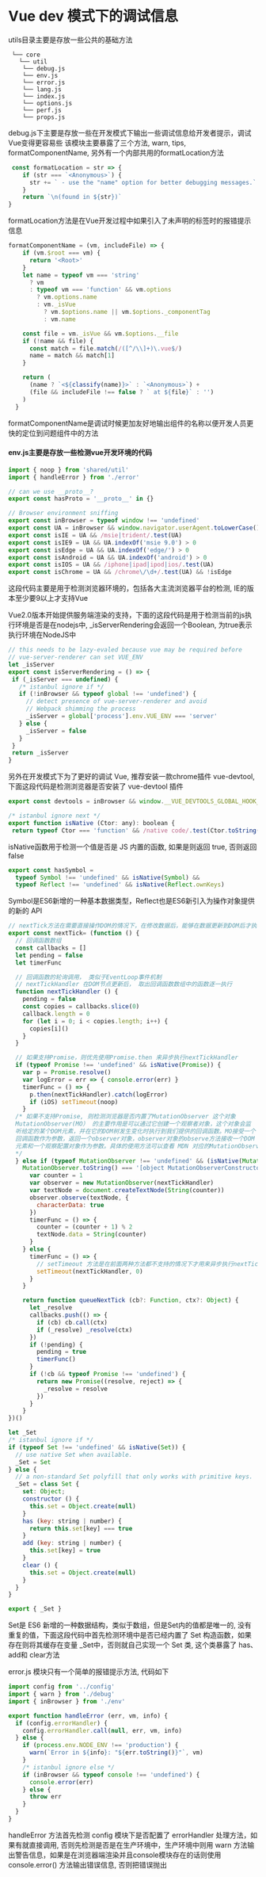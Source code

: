 # Vue dev 模式下的调试信息
utils目录主要是存放一些公共的基础方法
```
 └── core
   └── util
    └── debug.js
    └── env.js
    └── error.js
    └── lang.js
    └── index.js
    └── options.js
    └── perf.js
    └── props.js
```
debug.js下主要是存放一些在开发模式下输出一些调试信息给开发者提示，调试Vue变得更容易些
该模块主要暴露了三个方法, warn, tips, formatComponentName, 另外有一个内部共用的formatLocation方法

```js
 const formatLocation = str => {
    if (str === `<Anonymous>`) {
      str += ` - use the "name" option for better debugging messages.`
    }
    return `\n(found in ${str})`
}
```
formatLocation方法是在Vue开发过程中如果引入了未声明的标签时的报错提示信息


```js
formatComponentName = (vm, includeFile) => {
    if (vm.$root === vm) {
      return '<Root>'
    }
    let name = typeof vm === 'string'
      ? vm
      : typeof vm === 'function' && vm.options
        ? vm.options.name
        : vm._isVue
          ? vm.$options.name || vm.$options._componentTag
          : vm.name

    const file = vm._isVue && vm.$options.__file
    if (!name && file) {
      const match = file.match(/([^/\\]+)\.vue$/)
      name = match && match[1]
    }

    return (
      (name ? `<${classify(name)}>` : `<Anonymous>`) +
      (file && includeFile !== false ? ` at ${file}` : '')
    )
  }
  ```
  

formatComponentName是调试时候更加友好地输出组件的名称以便开发人员更快的定位到问题组件中的方法

#### env.js主要是存放一些检测vue开发环境的代码

```js
import { noop } from 'shared/util'
import { handleError } from './error'

// can we use __proto__?
export const hasProto = '__proto__' in {}

// Browser environment sniffing
export const inBrowser = typeof window !== 'undefined'
export const UA = inBrowser && window.navigator.userAgent.toLowerCase()
export const isIE = UA && /msie|trident/.test(UA)
export const isIE9 = UA && UA.indexOf('msie 9.0') > 0
export const isEdge = UA && UA.indexOf('edge/') > 0
export const isAndroid = UA && UA.indexOf('android') > 0
export const isIOS = UA && /iphone|ipad|ipod|ios/.test(UA)
export const isChrome = UA && /chrome\/\d+/.test(UA) && !isEdge
```
这段代码主要是用于检测浏览器环境的，包括各大主流浏览器平台的检测, IE的版本至少要9以上才支持Vue

 Vue2.0版本开始提供服务端渲染的支持，下面的这段代码是用于检测当前的js执行环境是否是在nodejs中, _isServerRendering会返回一个Boolean, 为true表示执行环境在NodeJS中
 
 ```js
 // this needs to be lazy-evaled because vue may be required before
// vue-server-renderer can set VUE_ENV
let _isServer
export const isServerRendering = () => {
  if (_isServer === undefined) {
    /* istanbul ignore if */
    if (!inBrowser && typeof global !== 'undefined') {
      // detect presence of vue-server-renderer and avoid
      // Webpack shimming the process
      _isServer = global['process'].env.VUE_ENV === 'server'
    } else {
      _isServer = false
    }
  }
  return _isServer
}
 ```

 另外在开发模式下为了更好的调试 Vue, 推荐安装一款chrome插件 vue-devtool, 下面这段代码是检测浏览器是否安装了 vue-devtool 插件
 ```js
 export const devtools = inBrowser && window.__VUE_DEVTOOLS_GLOBAL_HOOK__
```

 ```js
 /* istanbul ignore next */
export function isNative (Ctor: any): boolean {
  return typeof Ctor === 'function' && /native code/.test(Ctor.toString())
```
isNative函数用于检测一个值是否是 JS 内置的函数, 如果是则返回 true, 否则返回 false


```js
export const hasSymbol =
  typeof Symbol !== 'undefined' && isNative(Symbol) &&
  typeof Reflect !== 'undefined' && isNative(Reflect.ownKeys)
```
Symbol是ES6新增的一种基本数据类型，Reflect也是ES6新引入为操作对象提供的新的 API


```js
// nextTick方法在需要直接操作DOM的情况下，在修改数据后，能够在数据更新到DOM后才执行对应的函数
export const nextTick= (function () {
  // 回调函数数组
  const callbacks = []
  let pending = false
  let timerFunc

  // 回调函数的轮询调用， 类似于EventLoop事件机制
  // nextTickHandler 在DOM节点更新后， 取出回调函数数组中的函数逐一执行
  function nextTickHandler () {
    pending = false
    const copies = callbacks.slice(0)
    callback.length = 0
    for (let i = 0; i < copies.length; i++) {
      copies[i]()
    }
  }

  // 如果支持Promise，则优先使用Promise.then 来异步执行nextTickHandler
  if (typeof Promise !== 'undefined' && isNative(Promise)) {
    var p = Promise.resolve()
    var logError = err => { console.error(err) }
    timerFunc = () => {
      p.then(nextTickHandler).catch(logError)
      if (iOS) setTimeout(noop)
    }
  /* 如果不支持Promise, 则检测浏览器是否内置了MutationObserver 这个对象
  MutationObserver(MO） 的主要作用是可以通过它创建一个观察者对象，这个对象会监
  听给定的某个DOM元素，并在它的DOM树发生变化时执行到我们提供的回调函数。MO接受一个
  回调函数作为参数，返回一个observer对象，observer对象的observe方法接收一个DOM
  元素和一个观察配置对象作为参数。具体的使用方法可以查看 MDN 对应的MutationObserver文档
  */
  } else if (typeof MutationObserver !== 'undefined' && (isNative(MutationObserver) ||
    MutationObserver.toString() === '[object MutationObserverConstructor]')) {
      var counter = 1
      var observer = new MutationObserver(nextTickHandler)
      var textNode = document.createTextNode(String(counter))
      observer.observe(textNode, {
        characterData: true
      })
      timerFunc = () => {
        counter = (counter + 1) % 2
        textNode.data = String(counter)
      }
    } else {
      timerFunc = () => {
        // setTimeout 方法是在前面两种方法都不支持的情况下才用来异步执行nextTickHandler
        setTimeout(nextTickHandler, 0)
      }
    }

    return function queueNextTick (cb?: Function, ctx?: Object) {
      let _resolve
      callbacks.push(() => {
        if (cb) cb.call(ctx)
        if (_resolve) _resolve(ctx)
      })
      if (!pending) {
        pending = true
        timerFunc()
      }
      if (!cb && typeof Promise !== 'undefined') {
        return new Promise((resolve, reject) => {
          _resolve = resolve
        })
      }
    }
})()
```

```js
let _Set
/* istanbul ignore if */
if (typeof Set !== 'undefined' && isNative(Set)) {
  // use native Set when available.
  _Set = Set
} else {
  // a non-standard Set polyfill that only works with primitive keys.
  _Set = class Set {
    set: Object;
    constructor () {
      this.set = Object.create(null)
    }
    has (key: string | number) {
      return this.set[key] === true
    }
    add (key: string | number) {
      this.set[key] = true
    }
    clear () {
      this.set = Object.create(null)
    }
  }
}

export { _Set }
```

Set是 ES6 新增的一种数据结构，类似于数组，但是Set内的值都是唯一的, 没有重复的值，下面这段代码中首先检测环境中是否已经内置了 Set 构造函数，如果存在则将其缓存在变量 _Set中，否则就自己实现一个 Set 类, 这个类暴露了 has、add和 clear方法



error.js 模块只有一个简单的报错提示方法, 代码如下

```js
import config from '../config'
import { warn } from './debug'
import { inBrowser } from './env'

export function handleError (err, vm, info) {
  if (config.errorHandler) {
    config.errorHandler.call(null, err, vm, info)
  } else {
    if (process.env.NODE_ENV !== 'production') {
      warn(`Error in ${info}: "${err.toString()}"`, vm)
    }
    /* istanbul ignore else */
    if (inBrowser && typeof console !== 'undefined') {
      console.error(err)
    } else {
      throw err
    }
  }
}
```

handleError 方法首先检测 config 模块下是否配置了 errorHandler 处理方法，如果有就直接调用, 否则先检测是否是在生产环境中，生产环境中则用
warn 方法输出警告信息，如果是在浏览器端渲染并且console模块存在的话则使用console.error() 方法输出错误信息, 否则把错误抛出